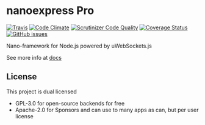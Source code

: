 # nanoexpress Pro

[![Travis](https://img.shields.io/travis/nanoexpress/pro.svg)](http://github.com/nanoexpress/pro)
[![Code Climate](https://codeclimate.com/github/nanoexpress/pro/badges/gpa.svg)](https://codeclimate.com/github/nanoexpress/pro)
[![Scrutinizer Code Quality](https://scrutinizer-ci.com/g/nanoexpress/pro/badges/quality-score.png?b=master)](https://scrutinizer-ci.com/g/nanoexpress/pro/?branch=master)
[![Coverage Status](https://coveralls.io/repos/github/nanoexpress/pro/badge.svg?branch=master)](https://coveralls.io/github/nanoexpress/pro?branch=master)
[![GitHub issues](https://img.shields.io/github/issues/nanoexpress/pro.svg)](http://github.com/nanoexpress/pro/issues)

Nano-framework for Node.js powered by uWebSockets.js

See more info at [docs](https://nanoexpress.js.org)

## License

This project is dual licensed

- GPL-3.0 for open-source backends for free
- Apache-2.0 for Sponsors and can use to many apps as can, but per user license
